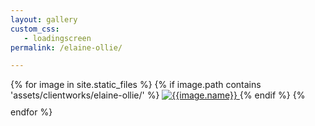 ```yaml
---
layout: gallery
custom_css:
   - loadingscreen
permalink: /elaine-ollie/

---
```

<section class="single-col" id="photos">
{% for image in site.static_files %}
	    {% if image.path contains 'assets/clientworks/elaine-ollie/' %}
    <a href="#index{{forloop.index}}" class="mobile-noclick">
		<img src="{{image.path}}" alt="{{image.name}}" id="index{{forloop.index}}" style="padding-bottom:10px;"/>
	</a>
	 {% endif %}
	{% endfor %}
</section>
